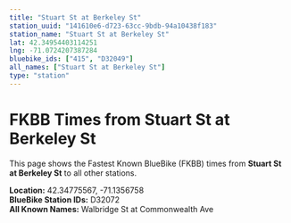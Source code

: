 ```yaml
---
title: "Stuart St at Berkeley St"
station_uuid: "141610e6-d723-63cc-9bdb-94a10438f183"
station_name: "Stuart St at Berkeley St"
lat: 42.34954403114251
lng: -71.0724207387284
bluebike_ids: ["415", "D32049"]
all_names: ["Stuart St at Berkeley St"]
type: "station"
---
```


# FKBB Times from Stuart St at Berkeley St

This page shows the Fastest Known BlueBike (FKBB) times from **Stuart St at Berkeley St** to all other stations.

**Location:** 42.34775567, -71.1356758  
**BlueBike Station IDs:** D32072  
**All Known Names:** Walbridge St at Commonwealth Ave

